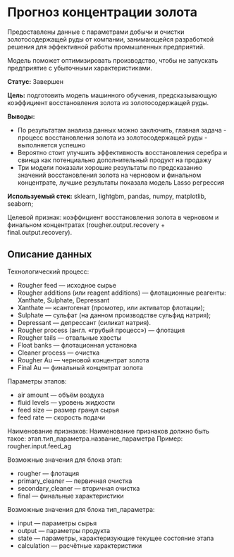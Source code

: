 # Прогноз концентрации золота
Предоставлены данные с параметрами добычи и очистки золотосодержащей руды от компании, занимающейся разработкой решения для эффективной работы промышленных предприятий.

Модель поможет оптимизировать производство, чтобы не запускать предприятие с убыточными характеристиками.

**Статус:** Завершен

**Цель:** подготовить модель машинного обучения, предсказывающую коэффициент восстановления золота из золотосодержащей руды.

**Выводы:**
  - По результатам анализа данных можно заключить, главная задача - процесс восстановления золота из золотосодержащей руды - выполняется успешно
  - Вероятно стоит улучшить эффективность восстановления серебра и свинца как потенциально дополнительный продукт на продажу
  - Три модели показали хорошие результаты по предсказанию значений восстановления золота на черновом и финальном концентрате, лучшие результаты показала модель Lasso регрессия

**Используемый стек:** sklearn, lightgbm, pandas, numpy, matplotlib, seaborn;

Целевой признак: коэффициент восстановления золота в черновом и финальном концентратах (rougher.output.recovery + final.output.recovery).

## Описание данных
Технологический процесс:
  - Rougher feed — исходное сырье
  - Rougher additions (или reagent additions) — флотационные реагенты: Xanthate, Sulphate, Depressant
  - Xanthate — ксантогенат (промотер, или активатор флотации);
  - Sulphate — сульфат (на данном производстве сульфид натрия);
  - Depressant — депрессант (силикат натрия).
  - Rougher process (англ. «грубый процесс») — флотация
  - Rougher tails — отвальные хвосты
  - Float banks — флотационная установка
  - Cleaner process — очистка
  - Rougher Au — черновой концентрат золота
  - Final Au — финальный концентрат золота
 
Параметры этапов:
  - air amount — объём воздуха
  - fluid levels — уровень жидкости
  - feed size — размер гранул сырья
  - feed rate — скорость подачи
 
Наименование признаков:
Наименование признаков должно быть такое: этап.тип_параметра.название_параметра
Пример: rougher.input.feed_ag

Возможные значения для блока этап:
  - rougher — флотация
  - primary_cleaner — первичная очистка
  - secondary_cleaner — вторичная очистка
  - final — финальные характеристики

Возможные значения для блока тип_параметра:
  - input — параметры сырья
  - output — параметры продукта
  - state — параметры, характеризующие текущее состояние этапа
  - calculation — расчётные характеристики
